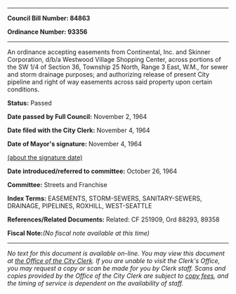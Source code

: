 

********

**Council Bill Number: 84863**
   
**Ordinance Number: 93356**
********

 An ordinance accepting easements from Continental, Inc. and Skinner Corporation, d/b/a Westwood Village Shopping Center, across portions of the SW 1/4 of Section 36, Township 25 North, Range 3 East, W.M., for sewer and storm drainage purposes; and authorizing release of present City pipeline and right of way easements across said property upon certain conditions.

**Status:** Passed
   
**Date passed by Full Council:** November 2, 1964
   
**Date filed with the City Clerk:** November 4, 1964
   
**Date of Mayor's signature:** November 4, 1964
   
[(about the signature date)](/~public/approvaldate.htm)
   
   
   
**Date introduced/referred to committee:** October 26, 1964
   
**Committee:** Streets and Franchise
   
   
**Index Terms:** EASEMENTS, STORM-SEWERS, SANITARY-SEWERS, DRAINAGE, PIPELINES, ROXHILL, WEST-SEATTLE

**References/Related Documents:** Related: CF 251909, Ord 88293, 89358

**Fiscal Note:**_(No fiscal note available at this time)_
********

_No text for this document is available on-line. You may view this document at [the Office of the City Clerk](http://www.seattle.gov/leg/clerk/contactUs.htm). If you are unable to visit the Clerk's Office, you may request a copy or scan be made for you by Clerk staff. Scans and copies provided by the Office of the City Clerk are subject to [copy fees](http://clerk.seattle.gov/~public/clerkfees.htm), and the timing of service is dependent on the availability of staff._

